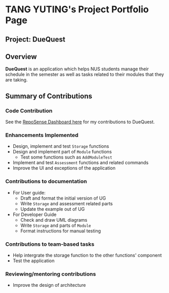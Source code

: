 # TANG YUTING's Project Portfolio Page

## Project: DueQuest

## Overview
**DueQuest** is an application which helps NUS students manage their schedule in the semester
as well as tasks related to their modules that they are taking.

## Summary of Contributions

### Code Contribution
See the [RepoSense Dashboard here](https://nus-cs2113-ay2021s1.github.io/tp-dashboard/#breakdown=true&search=TANG%20YUTING&sort=groupTitle&sortWithin=title&since=2020-09-27&timeframe=commit&mergegroup=&groupSelect=groupByRepos&checkedFileTypes=docs~functional-code~test-code~other) for my contributions to DueQuest.

### Enhancements Implemented

+ Design, implement and test  `Storage` functions
+ Design and implement part of  `Module` functions
  + Test some functions such as `AddModuleTest`
+ Implement and test `Assessment` functions and related commands
+ Improve the UI and exceptions of the application

### Contributions to documentation
- For User guide:
    - Draft and format the initial version of UG
    -  Write `Storage` and assessment related parts 
    -  Update the example out of UG 
- For Developer Guide
    - Check and draw UML diagrams 
    - Write `Storage` and parts of `Module` 
    - Format instructions for manual testing 

### Contributions to team-based tasks

+ Help intergrate the storage function to the other functions' component 
+ Test the application 

### Reviewing/mentoring contributions

- Improve the design of architecture 

